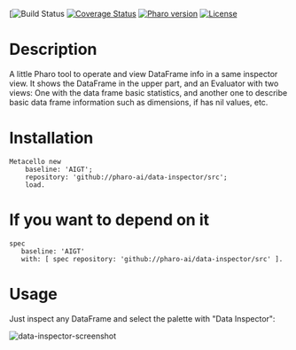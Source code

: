 [![Build Status](https://github.com/pharo-ai/data-inspector/workflows/test/badge.svg)
[![Coverage Status](https://coveralls.io/repos/github/pharo-ai/data-inspector/badge.svg?branch=master)](https://coveralls.io/github/pharo-ai/data-inspector?branch=master)
[![Pharo version](https://img.shields.io/badge/Pharo-8.0-%23aac9ff.svg)](https://pharo.org/download)
[![License](https://img.shields.io/badge/license-MIT-blue.svg)](https://raw.githubusercontent.com/pharo-ai/data-inspector/master/LICENSE)

# Description

A little Pharo tool to operate and view DataFrame info in a same inspector view. It shows the DataFrame in the upper part, and an Evaluator with two views: One with the data frame basic statistics, and another one to describe basic data frame information such as dimensions, if has nil values, etc.

# Installation

```smalltalk
Metacello new
	baseline: 'AIGT';
	repository: 'github://pharo-ai/data-inspector/src';
	load.
```

# If you want to depend on it

```smalltalk
spec 
   baseline: 'AIGT' 
   with: [ spec repository: 'github://pharo-ai/data-inspector/src' ].
```

# Usage

Just inspect any DataFrame and select the palette with "Data Inspector":

![data-inspector-screenshot](https://user-images.githubusercontent.com/4825959/108403782-65a81900-721f-11eb-9264-a2e17231c965.png)

